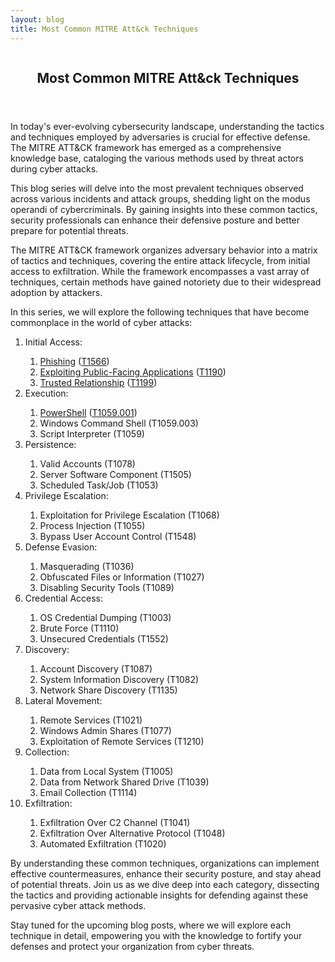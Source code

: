 ```yaml
---
layout: blog
title: Most Common MITRE Att&ck Techniques
---
```



<div id="main" class="s-content__main large-8 column">
<article class="entry">

<header class="entry__header">

<h2 class="entry__title h1">
    Most Common MITRE Att&ck Techniques
</h2>        
</header>

<div class="entry__content">
<p>In today's ever-evolving cybersecurity landscape, understanding the tactics and techniques employed by adversaries is crucial for effective defense. The MITRE ATT&CK framework has emerged as a comprehensive knowledge base, cataloging the various methods used by threat actors during cyber attacks.</p>

<p>This blog series will delve into the most prevalent techniques observed across various incidents and attack groups, shedding light on the modus operandi of cybercriminals. By gaining insights into these common tactics, security professionals can enhance their defensive posture and better prepare for potential threats.</p>

<p>The MITRE ATT&CK framework organizes adversary behavior into a matrix of tactics and techniques, covering the entire attack lifecycle, from initial access to exfiltration. While the framework encompasses a vast array of techniques, certain methods have gained notoriety due to their widespread adoption by attackers.</p>

<p>In this series, we will explore the following techniques that have become commonplace in the world of cyber attacks:
<ol>
    <li>Initial Access:</li>
    <ol>
        <li><a href="../26/Phishing.html">Phishing</a> (<a href="https://attack.mitre.org/techniques/T1566/">T1566</a>)</li>
        <li><a href="../27/Exploiting_Public-Facing_Apps.html">Exploiting Public-Facing Applications</a> (<a href="https://attack.mitre.org/techniques/T1190/">T1190</a>)</li>
        <li><a href="../28/Trusted_Relationship.html">Trusted Relationship</a> (<a href="https://attack.mitre.org/techniques/T1199/">T1199</a>)</li>
    </ol>
    <li>Execution:</li>
    <ol>
        <li><a href="../29/PowerShell.html">PowerShell</a> (<a href="https://attack.mitre.org/techniques/T1059/001/">T1059.001</a>)</li>
        <li>Windows Command Shell (T1059.003)</li>
        <li>Script Interpreter (T1059)</li>
    </ol>
    <li>Persistence:</li>
    <ol>
        <li>Valid Accounts (T1078)</li>
        <li>Server Software Component (T1505)</li>
        <li>Scheduled Task/Job (T1053)</li>
    </ol>
    <li>Privilege Escalation:</li>
    <ol>
        <li>Exploitation for Privilege Escalation (T1068)</li>
        <li>Process Injection (T1055)</li>
        <li>Bypass User Account Control (T1548)</li>
    </ol>
    <li>Defense Evasion:</li>
    <ol>
        <li>Masquerading (T1036)</li>
        <li>Obfuscated Files or Information (T1027)</li>
        <li>Disabling Security Tools (T1089)</li>
    </ol>
    <li>Credential Access:</li>
    <ol>
        <li>OS Credential Dumping (T1003)</li>
        <li>Brute Force (T1110)</li>
        <li>Unsecured Credentials (T1552)</li>
    </ol>
    <li>Discovery:</li>
    <ol>
        <li>Account Discovery (T1087)</li>
        <li>System Information Discovery (T1082)</li>
        <li>Network Share Discovery (T1135)</li>
    </ol>
    <li>Lateral Movement:</li>
    <ol>
        <li>Remote Services (T1021)</li>
        <li>Windows Admin Shares (T1077)</li>
        <li>Exploitation of Remote Services (T1210)</li>
    </ol>
    <li>Collection:</li>
    <ol>
        <li>Data from Local System (T1005)</li>
        <li>Data from Network Shared Drive (T1039)</li>
        <li>Email Collection (T1114)</li>
    </ol>
    <li>Exfiltration:</li>
    <ol>
        <li>Exfiltration Over C2 Channel (T1041)</li>
        <li>Exfiltration Over Alternative Protocol (T1048)</li>
        <li>Automated Exfiltration (T1020)</li>
    </ol>
</ol></p>
<p>By understanding these common techniques, organizations can implement effective countermeasures, enhance their security posture, and stay ahead of potential threats. Join us as we dive deep into each category, dissecting the tactics and providing actionable insights for defending against these pervasive cyber attack methods.</p>

<p>Stay tuned for the upcoming blog posts, where we will explore each technique in detail, empowering you with the knowledge to fortify your defenses and protect your organization from cyber threats.</p>

</div>
</article> <!-- end entry -->

</div> <!-- end main -->  